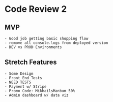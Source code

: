 # Code Review 2

## MVP
	- Good job getting basic shopping flow
	- remove all console.logs from deployed version
	- DEV vs PROD Environments

## Stretch Features
	- Some Design
	- Front End Tests
	- NEED TESTS
	- Payment w/ Stripe
	- Promo Code: MikhailsManbun 50%
	- Admin dashboard w/ data viz